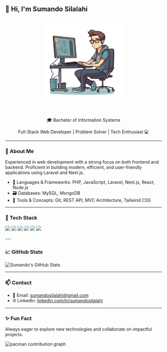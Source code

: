 ## 👋 Hi, I'm Sumando Silalahi

<p align="center">
  <img src="image/logo.png" width="50%" alt="Coder at Work" />
</p>

 <br />
 
 <br />

<p align="center">🎓 Bachelor of Information Systems </p>
<p align="center">Full-Stack Web Developer | Problem Solver | Tech Enthusiast 💻</p>

---

### 💼 About Me

Experienced in web development with a strong focus on both frontend and backend. Proficient in building modern, efficient, and user-friendly applications using Laravel and Next.js.

- 🔧 Languages & Frameworks: PHP, JavaScript, Laravel, Next.js, React, Node.js
- 🗃️ Databases: MySQL, MongoDB
- 🧩 Tools & Concepts: Git, REST API, MVC Architecture, Tailwind CSS

---

### 🚀 Tech Stack

<p>
  <img src="https://img.shields.io/badge/PHP-777BB4?style=flat&logo=php&logoColor=white" />
  <img src="https://img.shields.io/badge/JavaScript-F7DF1E?style=flat&logo=javascript&logoColor=black" />
  <img src="https://img.shields.io/badge/Laravel-FC4C02?style=flat&logo=laravel&logoColor=white" />
  <img src="https://img.shields.io/badge/Next.js-000000?style=flat&logo=next.js&logoColor=white" />
  <img src="https://img.shields.io/badge/React-20232a?style=flat&logo=react&logoColor=61dafb" />
  <img src="https://img.shields.io/badge/Node.js-339933?style=flat&logo=node.js&logoColor=white" />
</p>
---

### 📈 GitHub Stats

![Sumando's GitHub Stats](https://github-readme-stats.vercel.app/api?username=Sumandosilalahi2929&show_icons=true&theme=tokyonight)

---

### 📫 Contact

- 📧 Email: sumandosilalahi@gmail.com
- 🌐 LinkedIn: [linkedin.com/in/sumandosilalahi](https://linkedin.com/in/sumandosilalahi)

---

### ✨ Fun Fact

Always eager to explore new technologies and collaborate on impactful projects.

<picture>
  <source media="(prefers-color-scheme: dark)" srcset="https://raw.githubusercontent.com/sumandosilalahi/sumandosilalahi/output/pacman-contribution-graph-dark.svg">
  <source media="(prefers-color-scheme: light)" srcset="https://raw.githubusercontent.com/sumandosilalahi/sumandosilalahi/output/pacman-contribution-graph.svg">
  <img alt="pacman contribution graph" src="https://raw.githubusercontent.com/sumandosilalahi/sumandosilalahi/output/pacman-contribution-graph.svg">
</picture>
